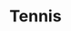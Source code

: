 ---
title: "Tennis"
summary: "Tennis is an American indie pop band from Denver, Colorado, United States, made up of husband-and-wife duo Alaina Moore and Patrick Riley. The duo formed in 2010, and released their debut album, Cape Dory, in 2011. Their second album, Young & Old, was released the following year. Their third album, Ritual in Repeat , was released on Communion records. The band's fourth album, Yours Conditionally, was released in 2017, followed by Swimmer in 2020. Swimmer was named one of the best albums of 2020 by USA Today. Their sixth studio album, Pollen, was released on February 10, 2023."
image: "tennis.jpg"
apple_music_artist_url: "https://music.apple.com/gb/artist/tennis/39970395"
wikipedia_url: "https://en.wikipedia.org/wiki/Tennis_(band)"
---